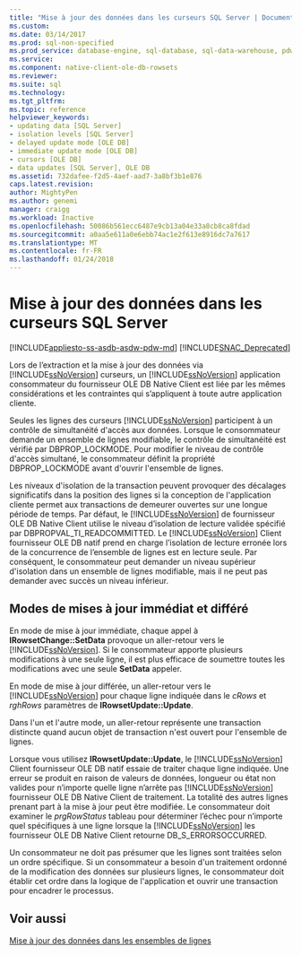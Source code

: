 ```yaml
---
title: "Mise à jour des données dans les curseurs SQL Server | Documents Microsoft"
ms.custom: 
ms.date: 03/14/2017
ms.prod: sql-non-specified
ms.prod_service: database-engine, sql-database, sql-data-warehouse, pdw
ms.service: 
ms.component: native-client-ole-db-rowsets
ms.reviewer: 
ms.suite: sql
ms.technology: 
ms.tgt_pltfrm: 
ms.topic: reference
helpviewer_keywords:
- updating data [SQL Server]
- isolation levels [SQL Server]
- delayed update mode [OLE DB]
- immediate update mode [OLE DB]
- cursors [OLE DB]
- data updates [SQL Server], OLE DB
ms.assetid: 732dafee-f2d5-4aef-aad7-3a8bf3b1e876
caps.latest.revision: 
author: MightyPen
ms.author: genemi
manager: craigg
ms.workload: Inactive
ms.openlocfilehash: 50086b561ecc6487e9cb13a04e33a8cb8ca8fdad
ms.sourcegitcommit: a0aa5e611a0e6ebb74ac1e2f613e8916dc7a7617
ms.translationtype: MT
ms.contentlocale: fr-FR
ms.lasthandoff: 01/24/2018
---
```

# <a name="updating-data-in-sql-server-cursors"></a>Mise à jour des données dans les curseurs SQL Server
[!INCLUDE[appliesto-ss-asdb-asdw-pdw-md](../../includes/appliesto-ss-asdb-asdw-pdw-md.md)]
[!INCLUDE[SNAC_Deprecated](../../includes/snac-deprecated.md)]

  Lors de l’extraction et la mise à jour des données via [!INCLUDE[ssNoVersion](../../includes/ssnoversion-md.md)] curseurs, un [!INCLUDE[ssNoVersion](../../includes/ssnoversion-md.md)] application consommateur du fournisseur OLE DB Native Client est liée par les mêmes considérations et les contraintes qui s’appliquent à toute autre application cliente.  
  
 Seules les lignes des curseurs [!INCLUDE[ssNoVersion](../../includes/ssnoversion-md.md)] participent à un contrôle de simultanéité d'accès aux données. Lorsque le consommateur demande un ensemble de lignes modifiable, le contrôle de simultanéité est vérifié par DBPROP_LOCKMODE. Pour modifier le niveau de contrôle d'accès simultané, le consommateur définit la propriété DBPROP_LOCKMODE avant d'ouvrir l'ensemble de lignes.  
  
 Les niveaux d'isolation de la transaction peuvent provoquer des décalages significatifs dans la position des lignes si la conception de l'application cliente permet aux transactions de demeurer ouvertes sur une longue période de temps. Par défaut, le [!INCLUDE[ssNoVersion](../../includes/ssnoversion-md.md)] de fournisseur OLE DB Native Client utilise le niveau d’isolation de lecture validée spécifié par DBPROPVAL_TI_READCOMMITTED. Le [!INCLUDE[ssNoVersion](../../includes/ssnoversion-md.md)] Client fournisseur OLE DB natif prend en charge l’isolation de lecture erronée lors de la concurrence de l’ensemble de lignes est en lecture seule. Par conséquent, le consommateur peut demander un niveau supérieur d'isolation dans un ensemble de lignes modifiable, mais il ne peut pas demander avec succès un niveau inférieur.  
  
## <a name="immediate-and-delayed-update-modes"></a>Modes de mises à jour immédiat et différé  
 En mode de mise à jour immédiate, chaque appel à **IRowsetChange::SetData** provoque un aller-retour vers le [!INCLUDE[ssNoVersion](../../includes/ssnoversion-md.md)]. Si le consommateur apporte plusieurs modifications à une seule ligne, il est plus efficace de soumettre toutes les modifications avec une seule **SetData** appeler.  
  
 En mode de mise à jour différée, un aller-retour vers le [!INCLUDE[ssNoVersion](../../includes/ssnoversion-md.md)] pour chaque ligne indiquée dans le *cRows* et *rghRows* paramètres de **IRowsetUpdate::Update**.  
  
 Dans l'un et l'autre mode, un aller-retour représente une transaction distincte quand aucun objet de transaction n'est ouvert pour l'ensemble de lignes.  
  
 Lorsque vous utilisez **IRowsetUpdate::Update**, le [!INCLUDE[ssNoVersion](../../includes/ssnoversion-md.md)] Client fournisseur OLE DB natif essaie de traiter chaque ligne indiquée. Une erreur se produit en raison de valeurs de données, longueur ou état non valides pour n’importe quelle ligne n’arrête pas [!INCLUDE[ssNoVersion](../../includes/ssnoversion-md.md)] fournisseur OLE DB Native Client de traitement. La totalité des autres lignes prenant part à la mise à jour peut être modifiée. Le consommateur doit examiner le *prgRowStatus* tableau pour déterminer l’échec pour n’importe quel spécifiques à une ligne lorsque la [!INCLUDE[ssNoVersion](../../includes/ssnoversion-md.md)] les fournisseur OLE DB Native Client retourne DB_S_ERRORSOCCURRED.  
  
 Un consommateur ne doit pas présumer que les lignes sont traitées selon un ordre spécifique. Si un consommateur a besoin d'un traitement ordonné de la modification des données sur plusieurs lignes, le consommateur doit établir cet ordre dans la logique de l'application et ouvrir une transaction pour encadrer le processus.  
  
## <a name="see-also"></a>Voir aussi  
 [Mise à jour des données dans les ensembles de lignes](../../relational-databases/native-client-ole-db-rowsets/updating-data-in-rowsets.md)  
  
  
